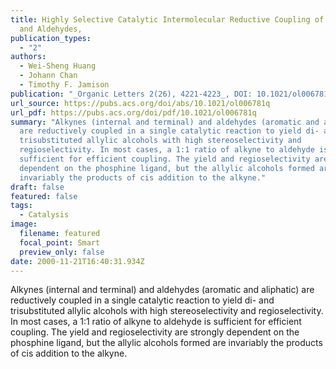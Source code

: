 ```yaml
---
title: Highly Selective Catalytic Intermolecular Reductive Coupling of Alkynes
  and Aldehydes,
publication_types:
  - "2"
authors:
  - Wei-Sheng Huang
  - Johann Chan
  - Timothy F. Jamison
publication: "_Organic Letters 2(26), 4221-4223_, DOI: 10.1021/ol006781q"
url_source: https://pubs.acs.org/doi/abs/10.1021/ol006781q
url_pdf: https://pubs.acs.org/doi/pdf/10.1021/ol006781q
summary: "Alkynes (internal and terminal) and aldehydes (aromatic and aliphatic)
  are reductively coupled in a single catalytic reaction to yield di- and
  trisubstituted allylic alcohols with high stereoselectivity and
  regioselectivity. In most cases, a 1:1 ratio of alkyne to aldehyde is
  sufficient for efficient coupling. The yield and regioselectivity are strongly
  dependent on the phosphine ligand, but the allylic alcohols formed are
  invariably the products of cis addition to the alkyne."
draft: false
featured: false
tags:
  - Catalysis
image:
  filename: featured
  focal_point: Smart
  preview_only: false
date: 2000-11-21T16:40:31.934Z
---
```

  Alkynes (internal and terminal) and aldehydes (aromatic and aliphatic) are reductively coupled in a single catalytic reaction to yield di- and trisubstituted allylic alcohols with high stereoselectivity and regioselectivity. In most cases, a 1:1 ratio of alkyne to aldehyde is sufficient for efficient coupling. The yield and regioselectivity are strongly dependent on the phosphine ligand, but the allylic alcohols formed are invariably the products of cis addition to the alkyne.
